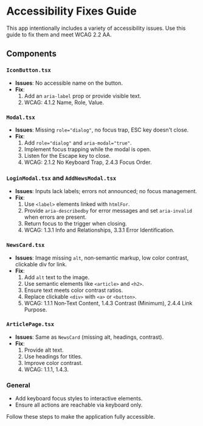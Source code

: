 # Accessibility Fixes Guide

This app intentionally includes a variety of accessibility issues. Use this guide to fix them and meet WCAG 2.2 AA.

## Components

### `IconButton.tsx`
- **Issues**: No accessible name on the button.
- **Fix**:
  1. Add an `aria-label` prop or provide visible text.
  2. WCAG: 4.1.2 Name, Role, Value.

### `Modal.tsx`
- **Issues**: Missing `role="dialog"`, no focus trap, ESC key doesn't close.
- **Fix**:
  1. Add `role="dialog"` and `aria-modal="true"`.
  2. Implement focus trapping while the modal is open.
  3. Listen for the Escape key to close.
  4. WCAG: 2.1.2 No Keyboard Trap, 2.4.3 Focus Order.

### `LoginModal.tsx` and `AddNewsModal.tsx`
- **Issues**: Inputs lack labels; errors not announced; no focus management.
- **Fix**:
  1. Use `<label>` elements linked with `htmlFor`.
  2. Provide `aria-describedby` for error messages and set `aria-invalid` when errors are present.
  3. Return focus to the trigger when closing.
  4. WCAG: 1.3.1 Info and Relationships, 3.3.1 Error Identification.

### `NewsCard.tsx`
- **Issues**: Image missing `alt`, non‑semantic markup, low color contrast, clickable div for link.
- **Fix**:
  1. Add `alt` text to the image.
  2. Use semantic elements like `<article>` and `<h2>`.
  3. Ensure text meets color contrast ratios.
  4. Replace clickable `<div>` with `<a>` or `<button>`.
  5. WCAG: 1.1.1 Non‑Text Content, 1.4.3 Contrast (Minimum), 2.4.4 Link Purpose.

### `ArticlePage.tsx`
- **Issues**: Same as `NewsCard` (missing alt, headings, contrast).
- **Fix**:
  1. Provide alt text.
  2. Use headings for titles.
  3. Improve color contrast.
  4. WCAG: 1.1.1, 1.4.3.

### General
- Add keyboard focus styles to interactive elements.
- Ensure all actions are reachable via keyboard only.

Follow these steps to make the application fully accessible.
